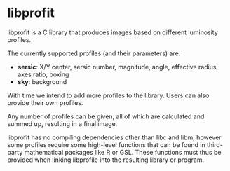 # libprofit

libprofit is a C library that produces images based on different luminosity profiles.

The currently supported profiles (and their parameters) are:

 * **sersic**: X/Y center, sersic number, magnitude, angle, effective radius, axes ratio, boxing
 * **sky**: background

With time we intend to add more profiles to the library. Users can also provide their own profiles.

Any number of profiles can be given, all of which are calculated and summed up, resulting in a final image.

libprofit has no compiling dependencies other than libc and libm; however some profiles require some high-level functions that can be found in third-party mathematical packages like R or GSL. These functions must thus be provided when linking libprofile into the resulting library or program.
